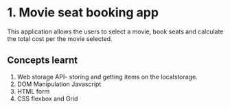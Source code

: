 # 1. Movie seat booking app
This application allows the users to select a movie, book seats and calculate the total cost per the movie selected.

## Concepts learnt
1. Web storage API- storing and getting items on the localstorage.
2. DOM Manipulation Javascript
3. HTML form
4. CSS flexbox and Grid